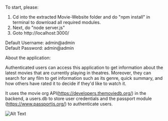 To start, please:

1. Cd into the extracted Movie-Website folder and do "npm install" in terminal to download all required modules.
2. Next, do "node server.js"
3. Goto http://localhost:3000/ 

Default Username: admin@admin <br />
Default Password: admin@admin


About the application:

Authenticated users can access this application to get information about the latest movies that are currently playing in theatres. Moreover, they can search for any film to get information such as its genre, quick summary, and how others have rated it to decide if they'd like to watch it.  

It uses the movie org API(https://developers.themoviedb.org/) in the backend, a users.db to store user credentials and the passport module (https://www.passportjs.org/) to authenticate users. 
<br />

![Alt Text](https://github.com/jarnailchahal/Movie-Website/blob/main/Demo.gif)

